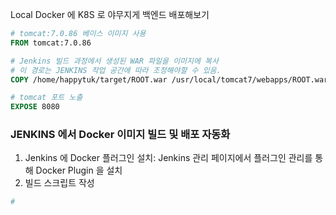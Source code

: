 Local Docker 에 K8S 로 야무지게 백엔드 배포해보기

```dockerfile
# tomcat:7.0.86 베이스 이미지 사용
FROM tomcat:7.0.86

# Jenkins 빌드 과정에서 생성된 WAR 파일을 이미지에 복사
# 이 경로는 JENKINS 작업 공간에 따라 조정해야할 수 있음.
COPY /home/happytuk/target/ROOT.war /usr/local/tomcat7/webapps/ROOT.war

# tomcat 포트 노출
EXPOSE 8080
```

### JENKINS 에서 Docker 이미지 빌드 및 배포 자동화

1. Jenkins 에 Docker 플러그인 설치: Jenkins 관리 페이지에서 플러그인 관리를 통해 Docker Plugin 을 설치
2. 빌드 스크립트 작성
```sh
# 
```